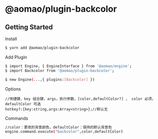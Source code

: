 # @aomao/plugin-backcolor

## Getting Started

Install

```bash
$ yarn add @aomao/plugin-backcolor
```

Add Plugin

```bash
$ import Engine, { EngineInterface } from '@aomao/engine';
$ import Backcolor from '@aomao/plugin-backcolor';

$ new Engine(...,{ plugins:[Backcolor] })
```

Options

```
//快捷键，key 组合键，args，执行参数，[color,defaultColor?] ， color 必须，defaultColor 可选
hotkey?:{key:string,args:Array<string>};//默认无
```

Commands

```bash
//color：更改的背景颜色，defaultColor：保持的默认背景色
engine.command.execute("backcolor",color,defaultColor)
```
